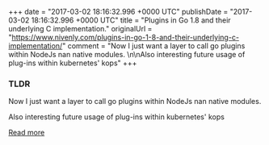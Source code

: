 +++
date = "2017-03-02 18:16:32.996 +0000 UTC"
publishDate = "2017-03-02 18:16:32.996 +0000 UTC"
title = "Plugins in Go 1.8 and their underlying C implementation."
originalUrl = "https://www.nivenly.com/plugins-in-go-1-8-and-their-underlying-c-implementation/"
comment = "Now I just want a layer to call go plugins within NodeJs nan native modules. \n\nAlso interesting future usage of plug-ins within kubernetes' kops"
+++

### TLDR

Now I just want a layer to call go plugins within NodeJs nan native modules. 

Also interesting future usage of plug-ins within kubernetes' kops

[Read more](https://www.nivenly.com/plugins-in-go-1-8-and-their-underlying-c-implementation/)
